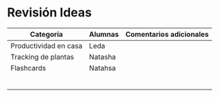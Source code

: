 # Revisión Ideas

| Categoría             | Alumnas | Comentarios adicionales |
| --------------------- | :------ | ----------------------- |
| Productividad en casa | Leda    |                         |
| Tracking de plantas   | Natasha |                         |
| Flashcards            | Natahsa |                         |
|                       |         |                         |
|                       |         |                         |
|                       |         |                         |
|                       |         |                         |
|                       |         |                         |
|                       |         |                         |

